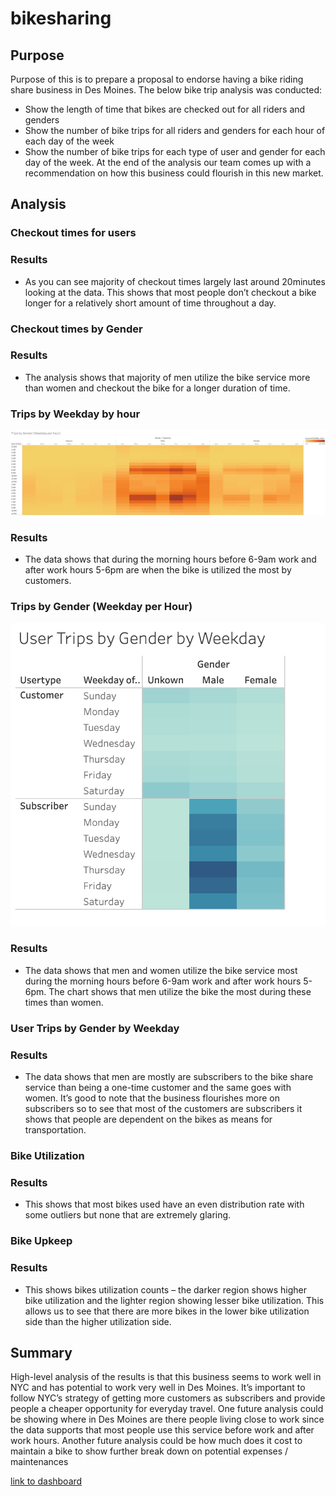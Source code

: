 # bikesharing
## Purpose
Purpose of this is to prepare a proposal to endorse having a bike riding share business in Des Moines.
The below bike trip analysis was conducted:
- Show the length of time that bikes are checked out for all riders and genders
- Show the number of bike trips for all riders and genders for each hour of each day of the week
- Show the number of bike trips for each type of user and gender for each day of the week.
At the end of the analysis our team comes up with a recommendation on how this business could flourish in this new market. 

## Analysis 
### Checkout times for users

### Results
-	As you can see majority of checkout times largely last around 20minutes looking at the data. This shows that most people don’t checkout a bike longer for a relatively short amount of time throughout a day.

### Checkout times by Gender

### Results
-	The analysis shows that majority of men utilize the bike service more than women and checkout the bike for a longer duration of time. 

### Trips by Weekday by hour
![This is an Image]( https://github.com/adamtavi/bikesharing/blob/main/Trips%20for%20workday%20by%20each%20hour%20wiz%20(2).png)
### Results
-	The data shows that during the morning hours before 6-9am work and after work hours 5-6pm are when the bike is utilized the most by customers.

### Trips by Gender (Weekday per Hour)
![This is an Image]( https://github.com/adamtavi/bikesharing/blob/main/User%20Trips%20by%20Gender.png)

### Results
-	The data shows that men and women utilize the bike service most during the morning hours before 6-9am work and after work hours 5-6pm. The chart shows that men utilize the bike the most during these times than women.

### User Trips by Gender by Weekday

### Results
-	The data shows that men are mostly are subscribers to the bike share service than being a one-time customer and the same goes with women. It’s good to note that the business flourishes more on subscribers so to see that most of the customers are subscribers it shows that people are dependent on the bikes as means for transportation.

### Bike Utilization

### Results
-	This shows that most bikes used have an even distribution rate with some outliers but none that are extremely glaring.

### Bike Upkeep

### Results
-	This shows bikes utilization counts – the darker region shows higher bike utilization and the lighter region showing lesser bike utilization. This allows us to see that there are more bikes in the lower bike utilization side than the higher utilization side.

## Summary
High-level analysis of the results is that this business seems to work well in NYC and has potential to work very well in Des Moines. It’s important to follow NYC’s strategy of getting more customers as subscribers and provide people a cheaper opportunity for everyday travel. 
One future analysis could be showing where in Des Moines are there people living close to work since the data supports that most people use this service before work and after work hours. Another future analysis could be how much does it cost to maintain a bike to show further break down on potential expenses / maintenances

[link to dashboard](https://public.tableau.com/app/profile/adam.joshua.tavizon/viz/NYCStory_16381300020350/NYCStory)

